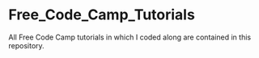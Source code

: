# Free_Code_Camp_Tutorials
All Free Code Camp tutorials in which I coded along are contained in this repository.
